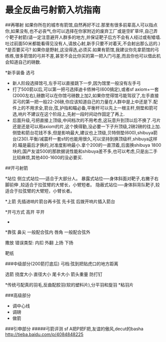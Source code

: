 # 最全反曲弓射箭入坑指南
##再哪射
如果你所在的城市有箭馆,自然再好不过.那里有很多前辈高人可以指点你,如果没有,也不必丧气,你可以选择在你家附近的废弃工厂或是空旷草坪,自己弄个靶子射箭(请一定注意避开人群多的地方,并保证靶子后方不会有人经过或有矮墙.吐过前面50米都能看得见没有人,请放心射,新手只要不对着天,不会射出那么远的.)
*是否要买弓?
如果你是野射,这没得选,必须买.如果有箭馆,我建议你先拿箭馆的弓练练,很多箭馆的弓并不差,甚至不会比你买的第一把入门弓差,而且你也可以借此机会知道自己的磅数.

*新手装备
选弓
* 新人阶段选择馆弓,左手可以直接跳下一步,因为馆里一般没有左手弓
* 打了500箭以后,可以第一把弓选择迪卡侬神弓(600搞定),或者sf axiom+一套(2000左右),磅数可以在你馆弓磅数上加2,如果你觉得馆弓能驾驭了,左手直接买弓的第一把一般22-26磅,你应该知道自己的力量在人群中是上中还是下.配件上的不用求全,箭台,弦,护指和瞄必备,平衡杆可以先上一根主杆,侧垫和箭可选,响片不建议在这个阶段上,先射一段时间动作固定了再上.
* 后面升级,弓把直接上顶级,中间档次的不用考虑,这玩意升到顶以后不换了.弓片还是还是可以用axiom的片,这个换得勤,没必要一下子升顶级,2磅2磅的往上加.侧垫和箭台花钱不多,但是影响最大,建议也上顶级,贝特侧垫(600),shibuya箭台(230).平衡/减震杆一套sf的也能用很久,可以坚持到换顶级杆,shibuya这样的.瞄是最后才换的,对准度影响最小.拿个200的一直顶着,后面换shibuya 1800块的,国产友谊500的那款据说性能和shibuya差不多,也可以考虑,只是出二手比较麻烦,其他400-1600的没必要买.



##开弓射箭 

*站位
侧立式站位–––适合于大部分人。
暴露式站位–––身体斜面对靶子,右撇子右脚前伸  ,较适合于拉弦臂的大臂长，小臂短者。
隐蔽式站位–––身体斜背队靶子,较适合于拉弦臂的大臂短，小臂长者。

*上箭
先插进响片箭台再卡弦 
先卡弦 后拨开响片插入箭台

*开弓方式
高开
平开

*

*靠弦
鼻尖 一般配合弦内 
唇角 一般配合弦外 

撒放 
错误类型:
内扣
外翻 
上扬 
下扬 


靶纸 

###中级部分(200箭打底后)
弓档:弦到把贴虎口的地方距离

选箭
挠度大小
直径大小
尾卡大小
箭头重量
防打钉

*传统弓配真的羽毛,反曲配胶羽(软的塑料片),分平羽和旋羽
*粘羽片


###高级部分
* 调中心线
* 调磅
* 做箭

###引申部分
#####弓箭评测
sf A把P把F把,友谊的傲风,decut的basha
http://tieba.baidu.com/p/4084848225
